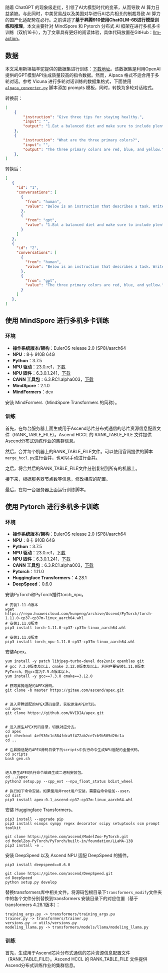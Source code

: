 

随着 ChatGPT 的现象级走红，引领了AI大模型时代的变革，从而导致 AI 算力日益紧缺。与此同时，中美贸易战以及美国对华进行AI芯片相关的制裁导致 AI 算力的国产化适配势在必行。之前讲述了**基于昇腾910使用ChatGLM-6B进行模型训练和推理**，本文主要针对 MindSpore 和 Pytorch 分布式 AI 框架在进行多机多卡训练（双机16卡），为了文章具有更好的阅读体验，具体代码放置在GitHub：[llm-action](https://github.com/liguodongiot/llm-action/tree/main/train/mindformers/chatglm)。




## 数据

本文采用斯坦福羊驼提供的数据集进行训练：[下载地址](https://github.com/tatsu-lab/stanford_alpaca/blob/main/alpaca_data.json)。该数据集是利用OpenAI提供的GPT模型API生成质量较高的指令数据。然而，Alpaca 格式不适合用于多轮对话。参考 Vicuna 进行多轮对话训练的数据集格式，下面使用 [`alpaca_converter.py`](https://gitee.com/mindspore/mindformers/tree/8eec953/mindformers/tools/dataset_preprocess/llama) 脚本添加 prompts 模板，同时，转换为多轮对话格式。


转换前：

```json
[
    {
        "instruction": "Give three tips for staying healthy.",
        "input": "",
        "output": "1.Eat a balanced diet and make sure to include plenty of fruits and vegetables. \n2. Exercise regularly to keep your body active and strong. \n3. Get enough sleep and maintain a consistent sleep schedule."
    },
    {
        "instruction": "What are the three primary colors?",
        "input": "",
        "output": "The three primary colors are red, blue, and yellow."
    },
]
```

转换后：

```json
[
   {
     "id": "1",
     "conversations": [
       {
         "from": "human",
         "value": "Below is an instruction that describes a task. Write a response that appropriately completes the request.\n\n### Instruction:\nGive three tips for staying healthy.\n\n### Response:"
       },
       {
         "from": "gpt",
         "value": "1.Eat a balanced diet and make sure to include plenty of fruits and vegetables. \n2. Exercise regularly to keep your body active and strong. \n3. Get enough sleep and maintain a consistent sleep schedule."
       }
     ]
   },
   {
     "id": "2",
     "conversations": [
       {
         "from": "human",
         "value": "Below is an instruction that describes a task. Write a response that appropriately completes the request.\n\n### Instruction:\nWhat are the three primary colors?\n\n### Response:"
       },
       {
         "from": "gpt",
         "value": "The three primary colors are red, blue, and yellow."
       }
     ]
   },
]
```




## 使用 MindSpore 进行多机多卡训练

### 环境

- **操作系统版本/架构**：EulerOS release 2.0 (SP8)/aarch64
- **NPU**：8卡 910B 64G
- **Python**：3.7.5
- **NPU 驱动**：23.0.rc1，[下载](https://www.hiascend.com/zh/hardware/firmware-drivers/community?product=2&model=19&cann=6.3.RC1.alpha003&driver=1.0.19.alpha)
- **NPU 固件**：6.3.0.1.241，[下载](https://www.hiascend.com/zh/hardware/firmware-drivers/community?product=2&model=19&cann=6.3.RC1.alpha003&driver=1.0.19.alpha)
- **CANN 工具包**：6.3.RC1.alpha003，[下载](https://www.hiascend.com/software/cann/community-history)
- **MindSpore**：2.1.0
- **MindFormers**：dev


安装 MindFormers（MindSpore Transformers 的简称）。









### 训练


首先，在每台服务器上面生成用于Ascend芯片分布式通信的芯片资源信息配置文件（RANK_TABLE_FILE）。Ascend 
HCCL 的 RANK_TABLE_FILE 文件提供Ascend分布式训练作业的集群信息。


然后，合并每个机器上的RANK_TABLE_FILE文件。可以使用官网提供的脚本`merge_hccl.py`进行合并，也可以手动进行合并。


之后，将合并后的RANK_TABLE_FILE文件分别复制到所有的机器上。



接下来，根据服务器节点数等信息，修改相应的配置。



最后，在每一台服务器上面运行训练脚本。



## 使用 Pytorch 进行多机多卡训练







### 环境

- **操作系统版本/架构**：EulerOS release 2.0 (SP8)/aarch64
- **NPU**：8卡 910B 64G
- **Python**：3.7.5
- **NPU 驱动**：23.0.rc1，[下载](https://www.hiascend.com/zh/hardware/firmware-drivers/community?product=2&model=19&cann=6.3.RC1.alpha003&driver=1.0.19.alpha)
- **NPU 固件**：6.3.0.1.241，[下载](https://www.hiascend.com/zh/hardware/firmware-drivers/community?product=2&model=19&cann=6.3.RC1.alpha003&driver=1.0.19.alpha)
- **CANN 工具包**：6.3.RC1.alpha003，[下载](https://www.hiascend.com/software/cann/community-history)
- **Pytorch**：1.11.0
- **Huggingface Transformers**：4.28.1
- **DeepSpeed**：0.6.0


安装PyTorch和PyTorch插件torch_npu。

```
# 安装1.11.0版本
wget https://repo.huaweicloud.com/kunpeng/archive/Ascend/PyTorch/torch-1.11.0-cp37-cp37m-linux_aarch64.whl
# 安装1.11.0版本
pip3 install torch-1.11.0-cp37-cp37m-linux_aarch64.whl

# 安装1.11.0版本
pip3 install torch_npu-1.11.0-cp37-cp37m-linux_aarch64.whl
```


安装Apex。
```
yum install -y patch libjpeg-turbo-devel dos2unix openblas git 
# gcc 7.3.0版本及以上，cmake 3.12.0版本及以上。若用户要安装1.11.0版本PyTorch，则gcc需为7.5.0版本以上。
yum install -y gcc==7.3.0 cmake==3.12.0 

# 获取昇腾适配的APEX源码。
git clone -b master https://gitee.com/ascend/apex.git


# 进入昇腾适配的APEX源码目录，获取原生APEX代码。
cd apex
git clone https://github.com/NVIDIA/apex.git


# 进入原生APEX代码目录，切换对应分支。
cd apex 
git checkout 4ef930c1c884fdca5f472ab2ce7cb9b505d26c1a 
cd .. 

# 在昇腾适配的APEX源码目录下的scripts中执行命令生成NPU适配的全量代码。
cd scripts
bash gen.sh


进入原生APEX执行命令编译生成二进制安装包。
cd ../apex
python3 setup.py --cpp_ext --npu_float_status bdist_wheel

# 执行如下命令安装。如果使用非root用户安装，需要在命令后加--user。
cd dist
pip3 install apex-0.1_ascend-cp37-cp37m-linux_aarch64.whl
```



安装 Huggingface Transformers。
```
pip3 install --upgrade pip
pip3 install einops sympy regex decorator scipy setuptools scm prompt toolkit
```


```
git clone https://gitee.com/ascend/ModelZoo-PyTorch.git
cd ModelZoo-PyTorch/PyTorch/built-in/foundation/LLaMA-13B
pip3 install -e .
```

安装 DeepSpeed 以及 Ascend NPU 适配 DeepSpeed 的插件。

```
pip3 install deepspeed==0.6.0 

git clone https://gitee.com/ascend/DeepSpeed.git
cd DeepSpeed
python setup.py develop
```

替换transformers库中相关文件。将源码包根目录下`transformers_modify`文件夹中的各个文件分别替换到transformers 安装目录下的对应位置（基于transformers 4.28.1版本）：

```
training_args.py -> transformers/training_args.pu
trainer.py -> transformers/trainer.py
versions.py -> utils/versions.py
modeling_llama.py -> transformers/models/llama/modeling_llama.py
```








### 训练



首先，生成用于Ascend芯片分布式通信的芯片资源信息配置文件（RANK_TABLE_FILE）。Ascend 
HCCL 的 RANK_TABLE_FILE 文件提供Ascend分布式训练作业的集群信息。






















